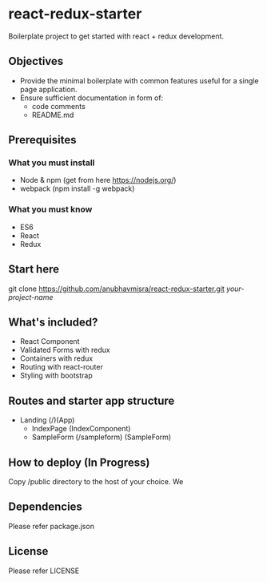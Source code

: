 # react-redux-starter
Boilerplate project to get started with react + redux development.

## Objectives
- Provide the minimal boilerplate with common features useful for a single page application.
- Ensure sufficient documentation in form of:
    - code comments
    - README.md

## Prerequisites

### What you must install
- Node & npm (get from here https://nodejs.org/)
- webpack (npm install -g webpack)

### What you must know
- ES6
- React
- Redux

## Start here
git clone https://github.com/anubhavmisra/react-redux-starter.git <i>your-project-name</i>

## What's included?
- React Component
- Validated Forms with redux 
- Containers with redux
- Routing with react-router
- Styling with bootstrap

## Routes and starter app structure

- Landing (/)(App)
    - IndexPage (IndexComponent)
    - SampleForm (/sampleform) (SampleForm)

## How to deploy (In Progress)
Copy /public directory to the host of your choice.
We 

## Dependencies
Please refer package.json

## License
Please refer LICENSE 